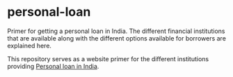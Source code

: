 # personal-loan
Primer for getting a personal loan in India. The different financial institutions that are available along with the different options available for borrowers are explained here.


This repository serves as a website primer for the different institutions providing <a href="https://cashkumar.com/peronal-loan" rel="dofollow">Personal loan in India</a>.
